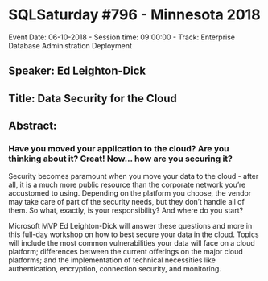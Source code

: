# SQLSaturday #796 - Minnesota 2018
Event Date: 06-10-2018 - Session time: 09:00:00 - Track: Enterprise Database Administration  Deployment
## Speaker: Ed Leighton-Dick
## Title: Data Security for the Cloud
## Abstract:
### Have you moved your application to the cloud? Are you thinking about it? Great! Now… how are you securing it?

Security becomes paramount when you move your data to the cloud - after all, it is a much more public resource than the corporate network you’re accustomed to using. Depending on the platform you choose, the vendor may take care of part of the security needs, but they don’t handle all of them. So what, exactly, is your responsibility? And where do you start?

Microsoft MVP Ed Leighton-Dick will answer these questions and more in this full-day workshop on how to best secure your data in the cloud. Topics will include the most common vulnerabilities your data will face on a cloud platform; differences between the current offerings on the major cloud platforms; and the implementation of technical necessities like authentication, encryption, connection security, and monitoring.
